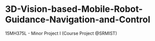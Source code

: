 # 3D-Vision-based-Mobile-Robot-Guidance-Navigation-and-Control
15MH375L - Minor Project I (Course Project @SRMIST)
